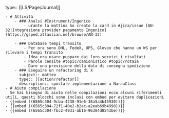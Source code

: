type:: [[LS/Page/Journal]]

	- # Attivitá
		- ### Analsi #Instrument/Ingenico
			- urante la mattina ho creato la card in #jira/issue [AN-32|Integrazione provider pagamento Ingenico](https://gsped.atlassian.net/browse/AN-32)
			-
		- ### Database tempi transito
			- Per ora sono DHL, FedeX, UPS, Glovoo che hanno un WS per rilevare i tempi transito
			- Idea era usare puppare dai loro servizi i risultati
			- Parole censite #topic/camionistico #topic/rotaia
			- Dare una previsione della data di consegna spedizione
		- ### Eseguire un refactoring di X
		  subject:: matteo
		  type:: [[action/refactor]]
		  description:: spostare implementazione a NarauClass
	- # Aiuto compilazione
	  Se hai bisogno di aiuto nelle compilazioni ecco alcuni riferimenti utili, questi blocchi sono inclusi con embed per evitare duplicazioni
	- {{embed ((6565c304-9cba-4238-91e6-36a5a4b45930))}}
	- {{embed ((6565c304-72f1-40e2-b2ac-a2eab69b4998))}}
	- {{embed ((6565c304-fbc2-4931-ab16-96384d8543be))}}